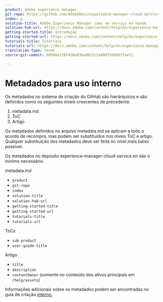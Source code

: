 ```yaml
---
product: adobe experience manager
git-repo: https://github.com/AdobeDocs/experience-manager-cloud-service.en
index: y
solution-title: Adobe Experience Manager como um serviço em nuvem
solution-hub-url: https://docs.adobe.com/content/help/en/experience-manager-cloud-service/landing/home.html
getting-started-title: Introdução
getting-started-url: https://docs.adobe.com/content/help/en/experience-manager-cloud-service/core-concepts/home.html
tutorials-title: Tutoriais
tutorials-url: https://docs.adobe.com/content/help/en/experience-manager-learn/cloud-service/overview.html
translation-type: tm+mt
source-git-commit: 98988a1f8f436e836a8023c2a4087560dd37aef2

---
```



# Metadados para uso interno

Os metadados no sistema de criação do GitHub são hierárquicos e são definidos como os seguintes níveis crescentes de precedente.

1. metadata.md
1. ToC
1. Artigo

Os metadados definidos no arquivo metadata.md se aplicam a todo o acordo de recompra, mas podem ser substituídos nos níveis ToC e artigo. Qualquer substituição dos metadados deve ser feita no nível mais baixo possível.

Os metadados no depósito experience-manager-cloud-service.en são o mínimo necessário.

metadata.md

* `product`
* `git-repo`
* `index`
* `solution-title`
* `solution-hub-url`
* `getting-started-title`
* `getting-started-url`
* `tutorials-title`
* `tutorials-url`

ToCs

* `sub-product`
* `user-guide-title`

Artigo

* `title`
* `description`
* `contentOwner` (somente no conteúdo dos ativos principais em `/help/assets`)

Informações adicionais sobre os metadados podem ser encontradas no guia de criação [interno.](https://docs.adobe.com/help/en/collaborative-doc-instructions/collaboration-guide/markdown/metadata.html#solution-metadata)